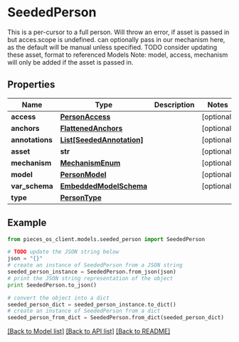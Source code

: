 # SeededPerson

This is a per-cursor to a full person.  Will throw an error, if asset is passed in but acces.scope is undefined.  can optionally pass in our mechanism here, as the default will be manual unless specified.  TODO consider updating these asset, format to referenced Models  Note: model, access, mechanism will only be added if the asset is passed in.

## Properties
Name | Type | Description | Notes
------------ | ------------- | ------------- | -------------
**access** | [**PersonAccess**](PersonAccess.md) |  | [optional] 
**anchors** | [**FlattenedAnchors**](FlattenedAnchors.md) |  | [optional] 
**annotations** | [**List[SeededAnnotation]**](SeededAnnotation.md) |  | [optional] 
**asset** | **str** |  | [optional] 
**mechanism** | [**MechanismEnum**](MechanismEnum.md) |  | [optional] 
**model** | [**PersonModel**](PersonModel.md) |  | [optional] 
**var_schema** | [**EmbeddedModelSchema**](EmbeddedModelSchema.md) |  | [optional] 
**type** | [**PersonType**](PersonType.md) |  | 

## Example

```python
from pieces_os_client.models.seeded_person import SeededPerson

# TODO update the JSON string below
json = "{}"
# create an instance of SeededPerson from a JSON string
seeded_person_instance = SeededPerson.from_json(json)
# print the JSON string representation of the object
print SeededPerson.to_json()

# convert the object into a dict
seeded_person_dict = seeded_person_instance.to_dict()
# create an instance of SeededPerson from a dict
seeded_person_from_dict = SeededPerson.from_dict(seeded_person_dict)
```
[[Back to Model list]](../README.md#documentation-for-models) [[Back to API list]](../README.md#documentation-for-api-endpoints) [[Back to README]](../README.md)



